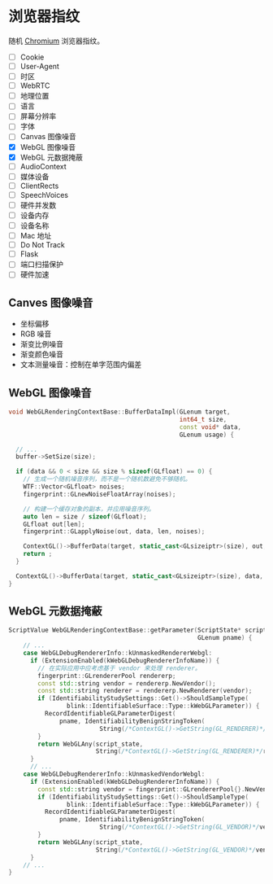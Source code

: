 # 浏览器指纹

随机 [Chromium](https://github.com/yanminhui/chromium/tree/dev) 浏览器指纹。

- [ ] Cookie
- [ ] User-Agent
- [ ] 时区
- [ ] WebRTC
- [ ] 地理位置
- [ ] 语言
- [ ] 屏幕分辨率
- [ ] 字体
- [ ] Canvas 图像噪音
- [x] WebGL 图像噪音
- [x] WebGL 元数据掩蔽 
- [ ] AudioContext
- [ ] 媒体设备
- [ ] ClientRects
- [ ] SpeechVoices
- [ ] 硬件并发数
- [ ] 设备内存
- [ ] 设备名称
- [ ] Mac 地址
- [ ] Do Not Track
- [ ] Flask
- [ ] 端口扫描保护
- [ ] 硬件加速

## Canves 图像噪音

- 坐标偏移
- RGB 噪音
- 渐变比例噪音
- 渐变颜色噪音
- 文本测量噪音：控制在单字范围内偏差

## WebGL 图像噪音

```cpp
void WebGLRenderingContextBase::BufferDataImpl(GLenum target,
                                               int64_t size,
                                               const void* data,
                                               GLenum usage) {

  // ...
  buffer->SetSize(size);

  if (data && 0 < size && size % sizeof(GLfloat) == 0) {
    // 生成一个随机噪音序列，而不是一个随机数避免不够随机。
    WTF::Vector<GLfloat> noises;
    fingerprint::GLnewNoiseFloatArray(noises);

    // 构建一个缓存对象的副本，并应用噪音序列。
    auto len = size / sizeof(GLfloat);
    GLfloat out[len];
    fingerprint::GLapplyNoise(out, data, len, noises);

    ContextGL()->BufferData(target, static_cast<GLsizeiptr>(size), out, usage);
    return ;
  }

  ContextGL()->BufferData(target, static_cast<GLsizeiptr>(size), data, usage);
}
```

## WebGL 元数据掩蔽

```cpp
ScriptValue WebGLRenderingContextBase::getParameter(ScriptState* script_state,
                                                    GLenum pname) {
    // ...
    case WebGLDebugRendererInfo::kUnmaskedRendererWebgl:
      if (ExtensionEnabled(kWebGLDebugRendererInfoName)) {
        // 在实际应用中应考虑基于 vendor 来处理 renderer。
        fingerprint::GLrendererPool rendererp;
        const std::string vendor = rendererp.NewVendor();
        const std::string renderer = rendererp.NewRenderer(vendor);
        if (IdentifiabilityStudySettings::Get()->ShouldSampleType(
                blink::IdentifiableSurface::Type::kWebGLParameter)) {
          RecordIdentifiableGLParameterDigest(
              pname, IdentifiabilityBenignStringToken(
                         String(/*ContextGL()->GetString(GL_RENDERER)*/renderer)));
        }
        return WebGLAny(script_state,
                        String(/*ContextGL()->GetString(GL_RENDERER)*/renderer));
      }
      // ...
    case WebGLDebugRendererInfo::kUnmaskedVendorWebgl:
      if (ExtensionEnabled(kWebGLDebugRendererInfoName)) {
        const std::string vendor = fingerprint::GLrendererPool{}.NewVendor();
        if (IdentifiabilityStudySettings::Get()->ShouldSampleType(
                blink::IdentifiableSurface::Type::kWebGLParameter)) {
          RecordIdentifiableGLParameterDigest(
              pname, IdentifiabilityBenignStringToken(
                         String(/*ContextGL()->GetString(GL_VENDOR)*/vendor)));
        }
        return WebGLAny(script_state,
                        String(/*ContextGL()->GetString(GL_VENDOR)*/vendor));
      }
    // ...
}
```
